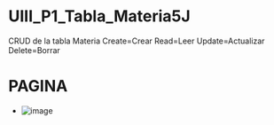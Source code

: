 # UIII_P1_Tabla_Materia5J
CRUD de la tabla Materia Create=Crear Read=Leer Update=Actualizar Delete=Borrar

# PAGINA
- ![image](https://github.com/user-attachments/assets/ba29e451-1d6f-4c45-b524-c95b6b84d4a2)


